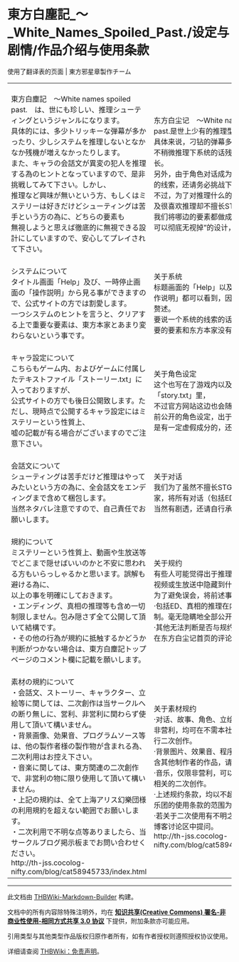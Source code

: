 # 東方白塵記_～_White_Names_Spoiled_Past./设定与剧情/作品介绍与使用条款

<!-- source html: G:\repos\THBWiki-Markdown-Builder\THBWikiMarkdown\Temp\main\3\32\ns0%3A%E6%9D%B1%E6%96%B9%E7%99%BD%E5%A1%B5%E8%A8%98_%EF%BD%9E_White_Names_Spoiled_Past%2E%2F%E8%AE%BE%E5%AE%9A%E4%B8%8E%E5%89%A7%E6%83%85%2F%E4%BD%9C%E5%93%81%E4%BB%8B%E7%BB%8D%E4%B8%8E%E4%BD%BF%E7%94%A8%E6%9D%A1%E6%AC%BE.html -->

使用了翻译表的页面 | 東方邪星章製作チーム

  
  

  


<table><tbody><tr class="tt-content" id="=-1" data-pos="&#91;&quot;=&quot;,1&#93;"><td class="tt-ja" lang="ja"><div class="poem"><br>東方白塵記　～White names spoiled past.　は、世にも珍しい、推理シューティングというジャンルになります。<br>具体的には、多少トリッキーな弾幕が多かったり、少しシステムを推理しないとなかなか残機が増えなかったりします。<br>また、キャラの会話文が異変の犯人を推理する為のヒントとなっていますので、是非挑戦してみて下さい。しかし、<br>推理など興味が無いという方、もしくはミステリーは好きだけどシューティングは苦手という方の為に、どちらの要素も<br>無視しようと思えば徹底的に無視できる設計にしていますので、安心してプレイされて下さい。<br></div></td><td class="tt-zh" lang="zh"><div class="poem"><br>东方白尘记　～White names spoiled past.是世上少有的推理型STG。<br>具体来说，刁钻的弹幕多少会有些多，而且不稍微推理下系统的话残机也不怎么会增长。<br>另外，由于角色对话成为了推理出异变犯人的线索，还请务必挑战下。<br>不过，为了对推理什么的不感兴趣的人，以及很喜欢推理却不擅长STG的人，<br>我们将哪边的要素都做成了“只要想无视就可以彻底无视掉”的设计，还请安心游戏。<br></div></td></tr><tr class="tt-content" id="=-2" data-pos="&#91;&quot;=&quot;,2&#93;"><td class="tt-ja" lang="ja"><div class="poem"><br>システムについて<br>タイトル画面「Help」及び、一時停止画面の「操作説明」から見る事ができますので、公式サイトの方では割愛します。<br>一つシステムのヒントを言うと、クリアする上で重要な要素は、東方本家とあまり変わらないという事です。<br></div></td><td class="tt-zh" lang="zh"><div class="poem"><br>关于系统<br>标题画面的「Help」以及暂停画面的「操作说明」都可以看到，因此官方网站里恕不赘述。<br>要说一个系统的线索的话，对通关而言，重要的要素和东方本家没有太大的区别。<br></div></td></tr><tr class="tt-content" id="=-3" data-pos="&#91;&quot;=&quot;,3&#93;"><td class="tt-ja" lang="ja"><div class="poem"><br>キャラ設定について<br>こちらもゲーム内、およびゲームに付属したテキストファイル「ストーリー.txt」に入っておりますが、<br>公式サイトの方でも後日公開致します。ただし、現時点で公開するキャラ設定にはミステリーという性質上、<br>嘘の記載が有る場合がございますのでご注意下さい。<br></div></td><td class="tt-zh" lang="zh"><div class="poem"><br>关于角色设定<br>这个也写在了游戏内以及游戏附属文档「story.txt」里，<br>不过官方网站这边也会随后公布。然而，当前公开的角色设定，出于推理上的考虑，<br>是有一定虚假成分的，还请注意。<br></div></td></tr><tr class="tt-content" id="=-4" data-pos="&#91;&quot;=&quot;,4&#93;"><td class="tt-ja" lang="ja"><div class="poem"><br>会話文について<br>シューティングは苦手だけど推理はやってみたいという方の為に、全会話文をエンディングまで含めて梱包します。<br>当然ネタバレ注意ですので、自己責任でお願いします。<br></div></td><td class="tt-zh" lang="zh"><div class="poem"><br>关于对话<br>我们为了虽然不擅长STG却想推理试试的玩家，将所有对话（包括ED）都打包了。<br>当然有剧透，还请自行承担责任。<br></div></td></tr><tr class="tt-content" id="=-5" data-pos="&#91;&quot;=&quot;,5&#93;"><td class="tt-ja" lang="ja"><div class="poem"><br>規約について<br>ミステリーという性質上、動画や生放送等でどこまで隠せばいいのかと不安に思われる方もいらっしゃるかと思います。誤解も避ける為に、<br>以上の事を明確にしておきます。<br>・エンディング、真相の推理等も含め一切制限しません。包み隠さず全て公開して頂いて結構です。<br>・その他の行為が規約に抵触するかどうか判断がつかない場合は、東方白塵記トップページのコメント欄に記載を願いします。<br></div></td><td class="tt-zh" lang="zh"><div class="poem"><br>关于规约<br>有些人可能觉得出于推理的考虑，不知该在视频或生放送中隐藏到什么程度。<br>为了避免误会，将前述事项明确如下：<br>·包括ED、真相的推理在内，全部不受限制。毫无隐瞒地全部公开是可以的。<br>·其他无法判断是否与规约抵触的行为，请在东方白尘记首页的评论栏里写下评论。<br></div></td></tr><tr class="tt-content" id="=-6" data-pos="&#91;&quot;=&quot;,6&#93;"><td class="tt-ja" lang="ja"><div class="poem"><br>素材の規約について<br>・会話文、ストーリー、キャラクター、立絵等に関しては、二次創作は当サークルへの断り無しに、営利、非営利に関わらず使用して頂いて構いません。<br>・背景画像、効果音、プログラムソース等は、他の製作者様の製作物が含まれる為、二次利用はお控え下さい。<br>・音楽に関しては、東方関連の二次創作で、非営利の物に限り使用して頂いて構いません。<br>・上記の規約は、全て上海アリス幻樂団様の利用規約を超えない範囲でお願いします。<br>・二次利用で不明な点等ありましたら、当サークルブログ掲示板までお問い合わせください。<br>http://th-jss.cocolog-nifty.com/blog/cat58945733/index.html<br></div></td><td class="tt-zh" lang="zh"><div class="poem"><br>关于素材规约<br>·对话、故事、角色、立绘等，不论营利、非营利，均可在不需本社团同意下使用以进行二次创作。<br>·背景图片、效果音、程序代码等，因为包含其他制作者的作品，请勿进行二次使用。<br>·音乐，仅限非营利，可以使用以进行东方相关的二次创作。<br>·上述规约条款，均以不超过上海爱丽丝幻乐团的使用条款的范围为限。<br>·若关于二次使用有不明之处，请在本社团博客讨论区中提问。<br>http://th-jss.cocolog-nifty.com/blog/cat58945733/index.html<br></div></td></tr></tbody></table>







---

此文档由 [THBWiki-Markdown-Builder](https://github.com/Delsin-Yu/THBWiki-Markdown-Builder) 构建。

文档中的所有内容除特殊注明外，均在 [**知识共享(Creative Commons) 署名-非商业性使用-相同方式共享 3.0 协议**](https://creativecommons.org/licenses/by-sa/3.0/deed.zh-hans) 下提供，附加条款亦可能应用。

引用类型与其他类型作品版权归原作者所有，如有作者授权则遵照授权协议使用。

详细请查阅 [THBWiki：免责声明](https://thbwiki.cc/THBWiki:%E5%85%8D%E8%B4%A3%E5%A3%B0%E6%98%8E)。

